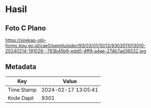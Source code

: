 # Hasil

## Foto C Plano

https://sirekap-obj-formc.kpu.go.id/cae0/pemilu/pdpr/93/03/01/10/13/9303011013010-20240214-191026--793b45b9-edd0-4ff9-a4ae-274b7ad36532.jpg


## Metadata

| Key        | Value               |
| ---------- | ------------------- |
| Time Stamp | 2024-02-17 13:05:41 |
| Kode Dapil | 9301                |




